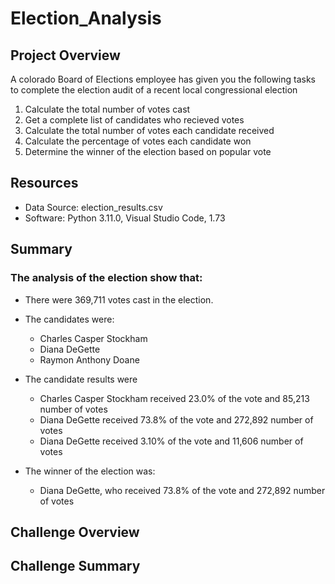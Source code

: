 # Election_Analysis

## Project Overview
A colorado Board of Elections employee has given you the following tasks to complete the election audit of a recent local congressional election
  1. Calculate the total number of votes cast
  2. Get a complete list of candidates who recieved votes
  3. Calculate the total number of votes each candidate received
  4. Calculate the percentage of votes each candidate won
  5. Determine the winner of the election based on popular vote

## Resources
- Data Source: election_results.csv
- Software: Python 3.11.0, Visual Studio Code, 1.73

## Summary
### The analysis of the election show that:

- There were 369,711 votes cast in the election.

- The candidates were:
  - Charles Casper Stockham
  - Diana DeGette
  - Raymon Anthony Doane

- The candidate results were
  - Charles Casper Stockham received 23.0% of the vote and 85,213 number of votes
  - Diana DeGette received 73.8% of the vote and 272,892 number of votes
  - Diana DeGette received 3.10% of the vote and 11,606 number of votes

- The winner of the election was:
  - Diana DeGette, who received 73.8% of the vote and 272,892 number of votes

## Challenge Overview

## Challenge Summary
